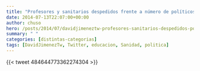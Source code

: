 ```yaml
---
title: "Profesores y sanitarios despedidos frente a número de políticos"
date: 2014-07-13T22:07:00+00:00
author: chuso
hero: /posts/2014/07/davidjimeneztw-profesores-sanitarios-despedidos-politicos/index.png
summary: " "
categories: [distintas-categorias]
tags: [DavidJimenezTw, Twitter, educacion, Sanidad, politica]
---
```

{{< tweet 484644773362274304 >}}
